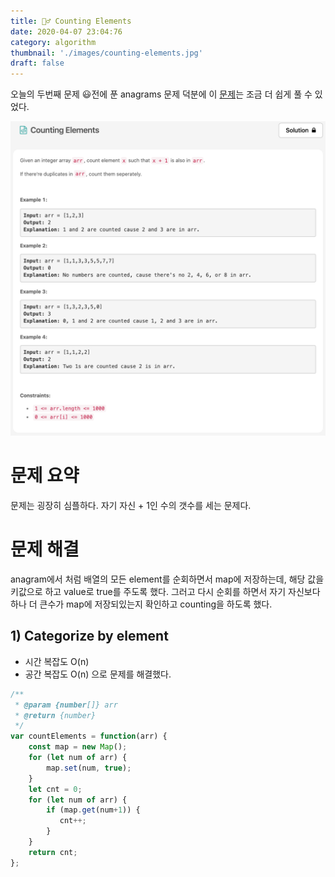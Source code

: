 ```yaml
---
title: 🏄‍♂️ Counting Elements
date: 2020-04-07 23:04:76
category: algorithm
thumbnail: './images/counting-elements.jpg'
draft: false
---
```



오늘의 두번째 문제 😃전에 푼 anagrams 문제 덕분에 이 [문제](https://leetcode.com/explore/challenge/card/30-day-leetcoding-challenge/528/week-1/3289/)는 조금 더 쉽게 풀 수 있었다.

![counting-elements](./images/counting-elements.jpg)

# 문제 요약
문제는 굉장히 심플하다. 자기 자신 + 1인 수의 갯수를 세는 문제다.

# 문제 해결
anagram에서 처럼 배열의 모든 element를 순회하면서 map에 저장하는데, 해당 값을 키값으로 하고 value로 true를 주도록 했다. 그러고 다시 순회를 하면서 자기 자신보다 하나 더 큰수가 map에 저장되있는지 확인하고 counting을 하도록 했다.

## 1) Categorize by element
  * 시간 복잡도 O(n)
  * 공간 복잡도 O(n)
  으로 문제를 해결했다.
```js
/**
 * @param {number[]} arr
 * @return {number}
 */
var countElements = function(arr) {
    const map = new Map();
    for (let num of arr) {
        map.set(num, true);
    }
    let cnt = 0;
    for (let num of arr) {
        if (map.get(num+1)) {
           cnt++;
        }
    }
    return cnt;
};
```
